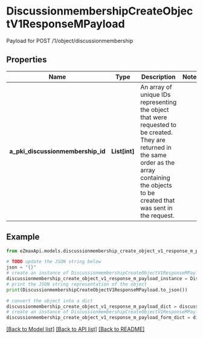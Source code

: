 # DiscussionmembershipCreateObjectV1ResponseMPayload

Payload for POST /1/object/discussionmembership

## Properties

Name | Type | Description | Notes
------------ | ------------- | ------------- | -------------
**a_pki_discussionmembership_id** | **List[int]** | An array of unique IDs representing the object that were requested to be created.  They are returned in the same order as the array containing the objects to be created that was sent in the request. | 

## Example

```python
from eZmaxApi.models.discussionmembership_create_object_v1_response_m_payload import DiscussionmembershipCreateObjectV1ResponseMPayload

# TODO update the JSON string below
json = "{}"
# create an instance of DiscussionmembershipCreateObjectV1ResponseMPayload from a JSON string
discussionmembership_create_object_v1_response_m_payload_instance = DiscussionmembershipCreateObjectV1ResponseMPayload.from_json(json)
# print the JSON string representation of the object
print(DiscussionmembershipCreateObjectV1ResponseMPayload.to_json())

# convert the object into a dict
discussionmembership_create_object_v1_response_m_payload_dict = discussionmembership_create_object_v1_response_m_payload_instance.to_dict()
# create an instance of DiscussionmembershipCreateObjectV1ResponseMPayload from a dict
discussionmembership_create_object_v1_response_m_payload_form_dict = discussionmembership_create_object_v1_response_m_payload.from_dict(discussionmembership_create_object_v1_response_m_payload_dict)
```
[[Back to Model list]](../README.md#documentation-for-models) [[Back to API list]](../README.md#documentation-for-api-endpoints) [[Back to README]](../README.md)


